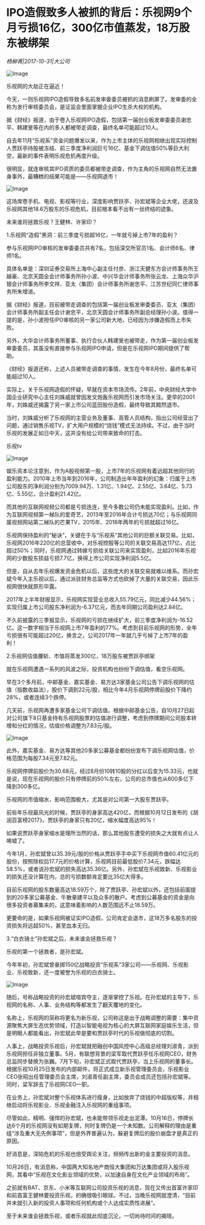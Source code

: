 # IPO造假致多人被抓的背后：乐视网9个月亏损16亿，300亿市值蒸发，18万股东被绑架

*杨柳青|2017-10-31|大公司*

![Image](http://static.ylzbl.com/uploads/ueditor/php/upload/image/20171101/1509506125625400.jpeg)

乐视网的大劫正在逼近！

今天，一则乐视网IPO造假导致多名前发审委委员被抓的消息刷屏了。发审委的全称为发行审核委员会，是证监会里面掌握企业IPO生杀大权的机构。

据《财经》报道，由于卷入乐视网IPO造假，包括第一届创业板发审委委员谢忠平、韩建旻等在内的多人都被带走调查，最终名单可能超过10人。

自去年11月“乐视系”资金问题爆发以来，作为上市主体的乐视网相继出现实际控制人贾跃亭持股被冻结、前三季度净利润巨亏16亿、基金下调估值50%等巨大利空，最新的事件表明乐视危机再度升级。

很明显，就连审核其IPO资质的委员都被带走调查，作为主角的乐视网自然无法置身事外，最糟糕的结果可能是——乐视网退市！

![Image](http://si1.go2yd.com/get-image/0Hw2xFjhLZQ)

这场席卷手机、电视、影视等行业，深度影响贾跃亭、孙宏斌等企业大佬，还波及乐视网其他18.6万股东的乐视危机，目前根本看不出有一丝终结的迹象。

未来谁将拯救乐视？王健林、许家印？

1.乐视网“造假”黑洞：前三季度亏损超16亿，一年就亏掉上市7年的盈利？

参与乐视网IPO审核的发审委委员共有7名，包括深交所官员1名、会计师6名、律师1名。

具体名单是：深圳证券交易所上海中心副主任付彦、浙江天健东方会计师事务所王越豪、北京天圆全会计师事务所孙小波、中兴华会计师事务所张云龙、上海众华沪银会计师事务所李文祥、亚太（集团）会计师事务所谢忠平、江苏世纪同仁律师事务所朱增进。

据《财经》报道，目前被带走调查的包括第一届创业板发审委委员、亚太（集团）会计师事务所副主任会计谢忠平，北京天圆会计师事务所副总经理孙小波。值得一提的是，孙小波担任IPO审核的另一家公司新大地，已经因为涉嫌造假而上市失败。

另外，大华会计师事务所董事、执行合伙人韩建旻也被带走，作为第一届创业板发审委委员，其虽没有直接参与乐视网IPO申请，但是在乐视网IPO期间提供了帮助。

《财经》报道还称，上述人员被带走调查的事情，发生在今年8月份，最终名单可能超过10人。

实际上，关于乐视网造假的怀疑，早就在资本市场流传。2年前，中央财经大学中国企业研究中心主任刘姝威就曾因发文炮轰乐视网而引发市场关注。更早的2001年，刘姝威还揭露了另一家上市公司蓝田股份造假，最终导致其黯然退市。

当时，刘姝威分析了乐视网的主营业务及董事、高管人员结构，指出公司经营出了问题，通过销售乐视TV，扩大用户规模的“烧钱”模式无法持续。不过，由于当时乐视的发展正如日中天，这并没有给公司带来致命的打击。

乐视tv

![Image](http://si1.go2yd.com/get-image/0Hw2xEVuFge)

娱乐资本论注意到，作为A股视频第一股，上市7年的乐视网有着远超其他同行的盈利能力。2010年上市当年到2016年，公司制造出年年盈利的幻象：归属于上市公司股东的净利润分别为7009.94万、1.31亿、1.94亿、2.55亿、3.64亿、5.73亿、5.55亿，合计盈利21.42亿。

而其他的互联网视频公司都是亏损连连，至今多数公司仍未能实现盈利。比如，作为互联网视频第一梯队的爱奇艺，2013年至2016年合计亏损达70亿；与乐视网同属视频网站第二梯队的芒果TV，2015年、2016年两年的亏损就超过16亿。

乐视网保持盈利的“秘诀”，关键在于与“乐视系”其他公司的巨额关联交易。比如，乐视网2016年220亿的总营收中，对乐视控股等公司的关联交易高达117亿，占比超过50%；同时，乐视网通过转嫁亏损给关联公司来实现盈利，比如2016年乐视网的少数股东损益亏损7.7亿，换得上市公司实现净利润5.5亿。

但是，自从去年乐视爆发资金危机以后，这些庞大的关联交易就难以维系。而孙宏斌今年入主乐视以后，通过派驻财务总监等方式也砍掉了大量的关联交易，因此乐视网很快就原形毕露。

2017年上半年财报显示，乐视网实现营业总收入55.79亿元，同比减少44.56%；实现归属上市公司股东净利润为-6.37亿元，而去年同期公司盈利达2.84亿。

不久前披露的三季报显示，乐视网的亏损在继续扩大，前三季度净利润为-16.52亿。这一数字相当于乐视网上市7年盈利的77%。考虑到目前乐视网的形势，全年亏损很有可能超过20亿，换言之，公司2017年一年就几乎亏掉了上市7年的盈利！

2.乐视网估值腰斩、市值将蒸发300亿，18万股东被贾跃亭绑架

就在乐视网遭遇一系列的风波之际，投资机构也纷纷下调估值，看空乐视网。

早在3个多月前，中邮基金、嘉实基金、易方达3家基金公司公告下调乐视网的估值（指数收益法），股价下调到22元/股，相比今年4月乐视网停牌前股价下降约28%，或者连续3个跌停。

几天前，乐视网再遭多家基金公司下调估值。根据中邮基金公告，自10月27日起对公司旗下8只基金持有乐视网股票的估值进行调整，考虑到停牌期间公司股本转增和分红的情况，估值价格调整为7.83元/股。

![Image](http://si1.go2yd.com/get-image/0Hw2xC0cNEm)

此外，嘉实基金、易方达等其他20多家公募基金都纷纷宣布下调乐视网估值，价格范围为每股7.34元至7.82元。

乐视网停牌前股价为30.68元，经过8月份10转10股的分红以后变为15.33元，也就是说，现在乐视网的股价只有停牌前的50%左右，公司的总市值也从600多亿下降到300多亿。

乐视网的市值缩水，影响范围极大，尤其是对公司第一大股东贾跃亭。

前些年乐视最风光的时候，贾跃亭的身家高达420亿，而根据10月12日发布的《胡润百富榜2017》，贾跃亭的身家只有20亿，缩水幅度高达95%！

如果说贾跃亭身家缩水是理所当然的话，那么其他股东遭受的损失之大就有点让人唏嘘了。

今年1月，孙宏斌曾以35.39元/股的价格从贾跃亭手中买下乐视网市值60.41亿元的股份，按照除权后17.7元的价格计算，乐视网目前最低股价7.34元，跌幅达58.5%，或者说孙宏斌的损失高达35.36亿。另外，孙宏斌在乐视致新、乐视影业的损失还没计算在内，总的亏损数额肯定要比35亿大得多。

目前乐视网的股东数量高达18.59万个，除了贾跃亭、孙宏斌以外，还包括前面提到的20多家公募基金、牛散章建平以及众多的散户。考虑到公募基金的资金是向很多投资者募集来的，这意味着影响的人数范围远不止18.59万。

更要命的是，如果乐视网被证实IPO造假，公司肯定会退市，这18万多名股东的投资损失将远超50%，甚至血本无归。

3.“白衣骑士”孙宏斌之后，未来谁会拯救乐视？

乐视的第一个拯救者，是孙宏斌。

今年年初，孙宏斌曾豪掷150亿战略投资“乐视系”3家公司——乐视网、乐视影业、乐视致新，还一度被誉为乐视的白衣骑士。

![Image](http://si1.go2yd.com/get-image/0Hw2xAFWdFI)

随后，号称战略投资的孙宏斌喧宾夺主，逐渐掌控了乐视。在孙宏斌的主导下，乐视网的名称、人事、业务结构等都发生了翻天覆地的变化。

名称上，乐视网的简称将更名为新乐视，公司称这是出于战略调整的需要：集中资源聚焦大屏生态优势领域，打造以智能电视为核心的大屏互联网家庭娱乐生活，但是明眼人都能看出，孙宏斌此举是要和贾跃亭时代的乐视做彻底的切割。

人事上，战略投资乐视后，孙宏斌就把融创中国风控中心高级总经理刘淑青，派到乐视网担任非独立董事。5月，有联想背景的梁军取代贾跃亭任乐视网CEO，财务总监同步替换为张巍。7月下旬，孙宏斌正式取代贾跃亭，当上乐视网的董事长。根据乐视10月25日发布的内部邮件，将正式成立新乐视管理委员会，乐视影业CEO张昭出任管理委员会主席，刘淑青任副主席，委员会成员还包括孙宏斌等。同时，梁军辞去了乐视网CEO一职。

在业务上，孙宏斌对整个乐视体系进行瘦身，比如放弃了烧钱的中超版权等，并相继启动将乐视影业、乐视金融注入乐视网的重组事项。

尽管如此，精明、强悍的孙宏斌，也未能带领乐视走出泥潭。10月16日，停牌长达6个月的乐视网没有如期复牌，何时复牌仍是一个未知数。公司解释的理由是重组“涉及重大无先例事项”，但是外界普遍认为，躲避复牌后的股价崩盘才是真正的原因。

好消息是，深陷危机的乐视也倍受舆论关注，频频传出新的金主要投资的消息。

10月26日，有消息称，中国两大知名地产商恒大集团和万达集团或将入股乐视网，其看中“乐视在文化影业领域的优势，以加速自身在文化产业领域的布局”。

之前就有BAT、京东、小米等互联网公司投资乐视的消息，现在又传出首富许家印和前首富王健林要投资乐视，的确很吸引眼球。不过，当晚乐视网就澄清，“目前并未就引入新的投资人事项和任何机构或个人达成实质性进展”。

至于未来谁会拯救乐视，或者乐视就此彻底沉沦，一切尚待时间的揭晓。

